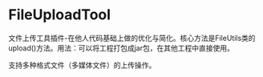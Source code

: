 # FileUploadTool
文件上传工具插件-在他人代码基础上做的优化与简化。核心方法是FileUtils类的upload()方法。用法：可以将工程打包成jar包，在其他工程中直接使用。

支持多种格式文件（多媒体文件）的上传操作。
